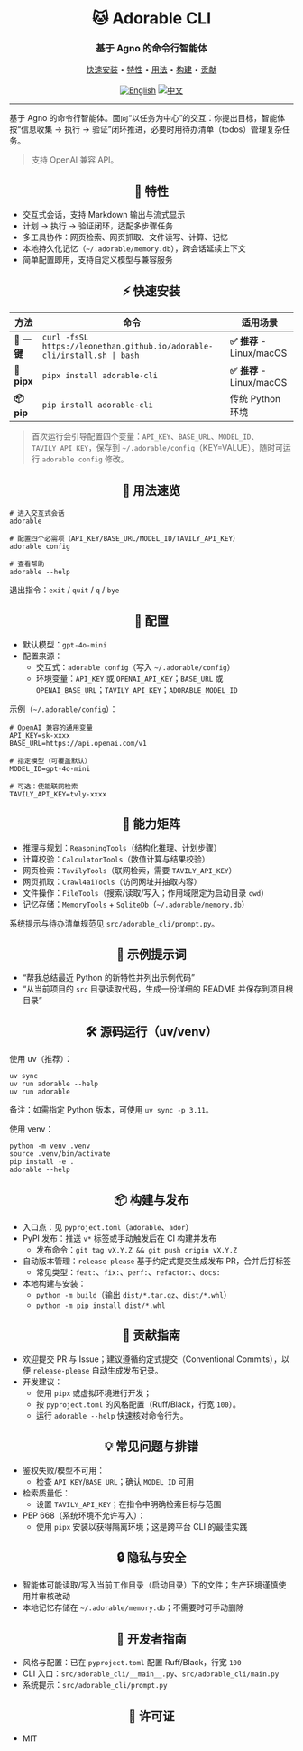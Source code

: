 <div align="center">

# 🐱 Adorable CLI

### 基于 Agno 的命令行智能体

<p align="center">
  <a href="#quick-start">快速安装</a> •
  <a href="#features">特性</a> •
  <a href="#usage">用法</a> •
  <a href="#build">构建</a> •
  <a href="#contributing">贡献</a>
  <br />
  <br />
  <a href="README.md"><img src="https://img.shields.io/badge/EN-English-blue" alt="English"></a>
  <a href="README.zh-CN.md"><img src="https://img.shields.io/badge/🇨🇳_中文-red" alt="中文"></a>
</p>

</div>

---

基于 Agno 的命令行智能体。面向“以任务为中心”的交互：你提出目标，智能体按“信息收集 → 执行 → 验证”闭环推进，必要时用待办清单（todos）管理复杂任务。

> 支持 OpenAI 兼容 API。

<div align="center">
  <a id="features"></a>
  
  ## 🧩 特性
</div>

- 交互式会话，支持 Markdown 输出与流式显示
- 计划 → 执行 → 验证闭环，适配多步骤任务
- 多工具协作：网页检索、网页抓取、文件读写、计算、记忆
- 本地持久化记忆（`~/.adorable/memory.db`），跨会话延续上下文
- 简单配置即用，支持自定义模型与兼容服务

<div align="center">
  <a id="quick-start"></a>
  
  ## ⚡ 快速安装

  | 方法 | 命令 | 适用场景 |
  |---|---|---|
  | **🚗 一键** | `curl -fsSL https://leonethan.github.io/adorable-cli/install.sh \| bash` | **✅ 推荐** - Linux/macOS |
  | **🐍 pipx** | `pipx install adorable-cli` | **✅ 推荐** - Linux/macOS |
  | **📦 pip** | `pip install adorable-cli` | 传统 Python 环境 |
</div>

> 首次运行会引导配置四个变量：`API_KEY`、`BASE_URL`、`MODEL_ID`、`TAVILY_API_KEY`，保存到 `~/.adorable/config`（KEY=VALUE）。随时可运行 `adorable config` 修改。

<div align="center">
  <a id="usage"></a>
  
  ## 🚀 用法速览
</div>

```
# 进入交互式会话
adorable

# 配置四个必需项（API_KEY/BASE_URL/MODEL_ID/TAVILY_API_KEY）
adorable config

# 查看帮助
adorable --help
```

退出指令：`exit` / `quit` / `q` / `bye`

<div align="center">
  <a id="config"></a>
  
  ## 🔧 配置
</div>

- 默认模型：`gpt-4o-mini`
- 配置来源：
  - 交互式：`adorable config`（写入 `~/.adorable/config`）
  - 环境变量：`API_KEY` 或 `OPENAI_API_KEY`；`BASE_URL` 或 `OPENAI_BASE_URL`；`TAVILY_API_KEY`；`ADORABLE_MODEL_ID`

示例（`~/.adorable/config`）：

```
# OpenAI 兼容的通用变量
API_KEY=sk-xxxx
BASE_URL=https://api.openai.com/v1

# 指定模型（可覆盖默认）
MODEL_ID=gpt-4o-mini

# 可选：使能联网检索
TAVILY_API_KEY=tvly-xxxx
```

<div align="center">
  <a id="capabilities"></a>
  
  ## 🧠 能力矩阵
</div>

- 推理与规划：`ReasoningTools`（结构化推理、计划步骤）
- 计算校验：`CalculatorTools`（数值计算与结果校验）
- 网页检索：`TavilyTools`（联网检索，需要 `TAVILY_API_KEY`）
- 网页抓取：`Crawl4aiTools`（访问网址并抽取内容）
- 文件操作：`FileTools`（搜索/读取/写入；作用域限定为启动目录 `cwd`）
- 记忆存储：`MemoryTools` + `SqliteDb`（`~/.adorable/memory.db`）

系统提示与待办清单规范见 `src/adorable_cli/prompt.py`。

<div align="center">
  <a id="examples"></a>
  
  ## 🧪 示例提示词
</div>

- “帮我总结最近 Python 的新特性并列出示例代码”
- “从当前项目的 `src` 目录读取代码，生成一份详细的 README 并保存到项目根目录”

<div align="center">
  <a id="source"></a>
  
  ## 🛠️ 源码运行（uv/venv）
</div>

使用 uv（推荐）：

```
uv sync
uv run adorable --help
uv run adorable
```

备注：如需指定 Python 版本，可使用 `uv sync -p 3.11`。

使用 venv：

```
python -m venv .venv
source .venv/bin/activate
pip install -e .
adorable --help
```

<div align="center">
  <a id="build"></a>
  
  ## 📦 构建与发布
</div>

- 入口点：见 `pyproject.toml`（`adorable`、`ador`）
- PyPI 发布：推送 `v*` 标签或手动触发后在 CI 构建并发布
  - 发布命令：`git tag vX.Y.Z && git push origin vX.Y.Z`
- 自动版本管理：`release-please` 基于约定式提交生成发布 PR，合并后打标签
  - 常见类型：`feat:`、`fix:`、`perf:`、`refactor:`、`docs:`
- 本地构建与安装：
  - `python -m build`（输出 `dist/*.tar.gz`、`dist/*.whl`）
  - `python -m pip install dist/*.whl`

<div align="center">
  <a id="contributing"></a>
  
  ## 🤝 贡献指南
</div>

- 欢迎提交 PR 与 Issue；建议遵循约定式提交（Conventional Commits），以便 `release-please` 自动生成发布记录。
- 开发建议：
  - 使用 `pipx` 或虚拟环境进行开发；
  - 按 `pyproject.toml` 的风格配置（Ruff/Black，行宽 `100`）。
  - 运行 `adorable --help` 快速核对命令行为。

<div align="center">
  <a id="faq"></a>
  
  ## 💡 常见问题与排错
</div>

- 鉴权失败/模型不可用：
  - 检查 `API_KEY`/`BASE_URL`；确认 `MODEL_ID` 可用
- 检索质量低：
  - 设置 `TAVILY_API_KEY`；在指令中明确检索目标与范围
- PEP 668（系统环境不允许写入）：
  - 使用 `pipx` 安装以获得隔离环境；这是跨平台 CLI 的最佳实践

<div align="center">
  <a id="privacy"></a>
  
  ## 🔒 隐私与安全
</div>

- 智能体可能读取/写入当前工作目录（启动目录）下的文件；生产环境谨慎使用并审核改动
- 本地记忆存储在 `~/.adorable/memory.db`；不需要时可手动删除

<div align="center">
  <a id="dev-guide"></a>
  
  ## 🧭 开发者指南
</div>

- 风格与配置：已在 `pyproject.toml` 配置 Ruff/Black，行宽 `100`
- CLI 入口：`src/adorable_cli/__main__.py`、`src/adorable_cli/main.py`
- 系统提示：`src/adorable_cli/prompt.py`

<div align="center">
  <a id="license"></a>
  
  ## 📜 许可证
</div>

- MIT